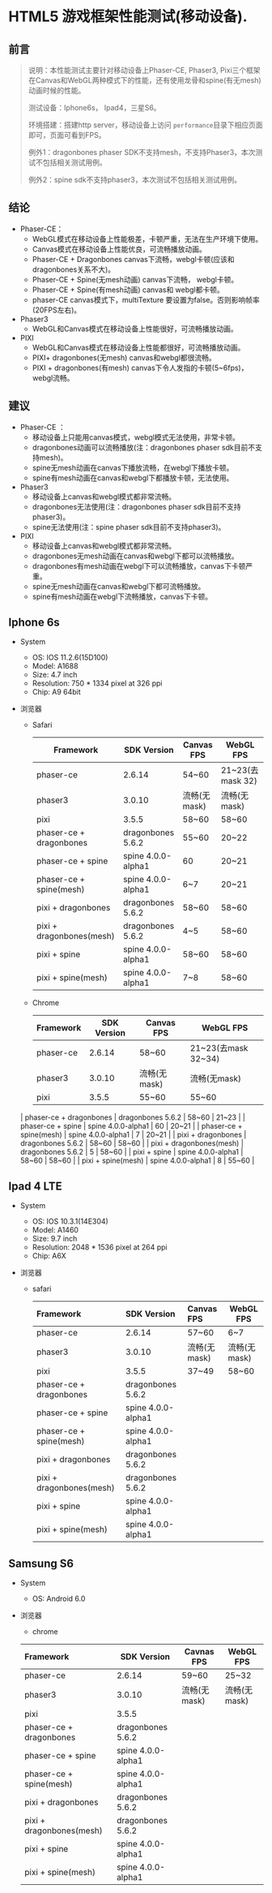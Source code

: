 # HTML5 游戏框架性能测试(移动设备).

## 前言

> 说明：本性能测试主要针对移动设备上Phaser-CE, Phaser3, Pixi三个框架在Canvas和WebGL两种模式下的性能，还有使用龙骨和spine(有无mesh)动画时候的性能。
>
> 测试设备：Iphone6s， Ipad4，三星S6。
>
> 环境搭建：搭建http server，移动设备上访问 `performance`目录下相应页面即可，页面可看到FPS。
>
> 例外1：dragonbones phaser SDK不支持mesh，不支持Phaser3，本次测试不包括相关测试用例。
>
> 例外2：spine sdk不支持phaser3，本次测试不包括相关测试用例。

## 结论

* Phaser-CE：
  * WebGL模式在移动设备上性能极差，卡顿严重，无法在生产环境下使用。
  * Canvas模式在移动设备上性能优良，可流畅播放动画。
  * Phaser-CE + Dragonbones canvas下流畅，webgl卡顿(应该和dragonbones关系不大)。
  * Phaser-CE + Spine(无mesh动画) canvas下流畅， webgl卡顿。
  * Phaser-CE + Spine(有mesh动画) canvas和 webgl都卡顿。
  * phaser-CE canvas模式下，multiTexture 要设置为false。否则影响帧率(20FPS左右)。
* Phaser3 
  * WebGL和Canvas模式在移动设备上性能很好，可流畅播放动画。
* PIXI
  * WebGL和Canvas模式在移动设备上性能都很好，可流畅播放动画。
  * PIXI+ dragonbones(无mesh) canvas和webgl都很流畅。
  * PIXI + dragonbones(有mesh) canvas下令人发指的卡顿(5~6fps)，webgl流畅。

## 建议

- Phaser-CE ：
  - 移动设备上只能用canvas模式，webgl模式无法使用，非常卡顿。
  - dragonbones动画可以流畅播放(注：dragonbones phaser sdk目前不支持mesh)。
  - spine无mesh动画在canvas下播放流畅，在webgl下播放卡顿。
  - spine有mesh动画在canvas和webgl下都播放卡顿，无法使用。
- Phaser3
  - 移动设备上canvas和webgl模式都非常流畅。
  - dragonbones无法使用(注：dragonbones phaser sdk目前不支持phaser3)。
  - spine无法使用(注：spine phaser sdk目前不支持phaser3)。
- PIXI
  - 移动设备上canvas和webgl模式都非常流畅。
  - dragonbones无mesh动画在canvas和webgl下都可以流畅播放。
  - dragonbones有mesh动画在webgl下可以流畅播放，canvas下卡顿严重。
  - spine无mesh动画在canvas和webgl下都可流畅播放。
  - spine有mesh动画在webgl下流畅播放，canvas下卡顿。

## Iphone 6s

* System
	* OS: IOS 11.2.6(15D100)
	* Model: A1688
	* Size: 4.7 inch
	* Resolution: 750 * 1334 pixel at 326 ppi
	* Chip: A9 64bit

* 浏览器
  * Safari

    | Framework | SDK Version |   Canvas FPS   | WebGL FPS |
    |---------- | -------- | ------- |---------- |
    | phaser-ce | 2.6.14   |  54~60  | 21~23(去mask 32) |
    | phaser3   | 3.0.10   | 流畅(无mask) | 流畅(无mask) |
    | pixi      | 3.5.5    | 58~60 | 58~60 |
    | phaser-ce + dragonbones | dragonbones 5.6.2 | 55~60 | 20~22 |
    | phaser-ce + spine | spine  4.0.0-alpha1 | 60 | 20~21 |
    | phaser-ce + spine(mesh) | spine  4.0.0-alpha1 | 6~7 | 20~21 |
    | pixi + dragonbones | dragonbones 5.6.2 | 58~60 | 58~60 |
    | pixi + dragonbones(mesh) | dragonbones 5.6.2 | 4~5 | 58~60 |
    | pixi + spine | spine  4.0.0-alpha1 | 58~60 | 58~60 |
    | pixi + spine(mesh) | spine  4.0.0-alpha1 | 7~8 | 58~60 |

  * Chrome

  	| Framework | SDK Version |   Canvas FPS   | WebGL FPS |
  	|:--------- | -------- | ------- |---------- |
  	| phaser-ce | 2.6.14   | 58~60   | 21~23(去mask 32~34) |
  	| phaser3   | 3.0.10   | 流畅(无mask) | 流畅(无mask) |
  	| pixi      | 3.5.5    | 55~60 | 55~60 |
  | phaser-ce + dragonbones | dragonbones 5.6.2 | 58~60 | 21~23 |
  | phaser-ce + spine | spine  4.0.0-alpha1 | 60 | 20~21 |
  | phaser-ce + spine(mesh) | spine  4.0.0-alpha1 | 7 | 20~21 |
  | pixi + dragonbones | dragonbones 5.6.2 | 58~60 | 58~60 |
  | pixi + dragonbones(mesh) | dragonbones 5.6.2 | 5 | 58~60 |
  | pixi + spine | spine  4.0.0-alpha1 | 58~60 | 58~60 |
  | pixi + spine(mesh) | spine  4.0.0-alpha1 | 8 | 55~60 |

## Ipad 4 LTE
* System
	* OS: IOS 10.3.1(14E304)
	* Model: A1460
	* Size: 9.7 inch
	* Resolution: 2048 * 1536 pixel at 264 ppi
	* Chip: A6X

* 浏览器
  * safari

    | Framework | SDK Version |   Canvas FPS   | WebGL FPS |
    |:--------- | :------- | :------ | ------- |
    | phaser-ce | 2.6.14   |  57~60  | 6~7 |
    | phaser3   | 3.0.10   | 流畅(无mask) |流畅(无mask)|
    | pixi      | 3.5.5    | 37~49 |58~60|
    | phaser-ce + dragonbones | dragonbones 5.6.2 |  ||
    | phaser-ce + spine | spine  4.0.0-alpha1 |  ||
    | phaser-ce + spine(mesh) | spine  4.0.0-alpha1 |  ||
    | pixi + dragonbones | dragonbones 5.6.2 |  ||
    | pixi + dragonbones(mesh) | dragonbones 5.6.2 |  ||
    | pixi + spine | spine  4.0.0-alpha1 |  ||
    | pixi + spine(mesh) | spine  4.0.0-alpha1 |  ||


## Samsung S6 
* System
  * OS: Android 6.0

* 浏览器
  * chrome	

  | Framework | SDK Version |  Cavnas FPS  | WebGL FPS |
  |:--------- | -------- | ----- |---------- |
  | phaser-ce | 2.6.14   | 59~60 | 25~32 |
  | phaser3   | 3.0.10   | 流畅(无mask) | 流畅(无mask) |
  | pixi      | 3.5.5    |   |  |
  | phaser-ce + dragonbones | dragonbones 5.6.2 |  |  |
  | phaser-ce + spine | spine  4.0.0-alpha1 |  |  |
  | phaser-ce + spine(mesh) | spine  4.0.0-alpha1 |  |  |
  | pixi + dragonbones | dragonbones 5.6.2 |  |  |
  | pixi + dragonbones(mesh) | dragonbones 5.6.2 |  |  |
  | pixi + spine | spine  4.0.0-alpha1 |  |  |
  | pixi + spine(mesh) | spine  4.0.0-alpha1 |  |  |